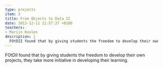 ```yaml
---
type: projects
item: 3
title: From Objects to Data II
date: 2013-12-11 21:57:27 +0100
teachers: 
- Marijn Koolen
description: |
  FOtDII found that by giving students the freedom to develop their own projects, they take more initiative in developing their learning.
---
```

FOtDII found that by giving students the freedom to develop their own projects, they take more initiative in developing their learning.